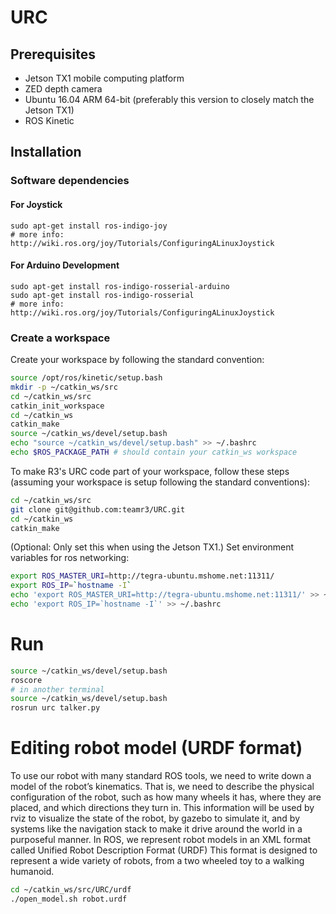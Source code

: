 # URC

## Prerequisites

- Jetson TX1 mobile computing platform
-  ZED depth camera
- Ubuntu 16.04 ARM 64-bit (preferably this version to closely match the Jetson TX1)
- ROS Kinetic

## Installation
### Software dependencies
#### For Joystick
```
sudo apt-get install ros-indigo-joy
# more info: http://wiki.ros.org/joy/Tutorials/ConfiguringALinuxJoystick
```

#### For Arduino Development
```
sudo apt-get install ros-indigo-rosserial-arduino
sudo apt-get install ros-indigo-rosserial
# more info: http://wiki.ros.org/joy/Tutorials/ConfiguringALinuxJoystick
```

### Create a workspace
Create your workspace by following the standard convention:

```bash
source /opt/ros/kinetic/setup.bash
mkdir -p ~/catkin_ws/src
cd ~/catkin_ws/src
catkin_init_workspace
cd ~/catkin_ws
catkin_make
source ~/catkin_ws/devel/setup.bash
echo "source ~/catkin_ws/devel/setup.bash" >> ~/.bashrc
echo $ROS_PACKAGE_PATH # should contain your catkin_ws workspace
```

To make R3's URC code part of your workspace, follow these steps (assuming your workspace is setup following the standard conventions):

```bash
cd ~/catkin_ws/src
git clone git@github.com:teamr3/URC.git
cd ~/catkin_ws
catkin_make
```

(Optional: Only set this when using the Jetson TX1.) Set environment variables for ros networking:

```bash
export ROS_MASTER_URI=http://tegra-ubuntu.mshome.net:11311/
export ROS_IP=`hostname -I`
echo 'export ROS_MASTER_URI=http://tegra-ubuntu.mshome.net:11311/' >> ~/.bashrc
echo 'export ROS_IP=`hostname -I`' >> ~/.bashrc
```

# Run

```bash
source ~/catkin_ws/devel/setup.bash
roscore
# in another terminal
source ~/catkin_ws/devel/setup.bash
rosrun urc talker.py
```

# Editing robot model (URDF format)

To use our robot with many standard ROS tools, we need to write down a model of the robot’s kinematics. That is, we need to describe the physical configuration of the robot, such as how many wheels it has, where they are placed, and which directions they turn in. This information will be used by rviz to visualize the state of the robot, by gazebo to simulate it, and by systems like the navigation stack to make it drive around the world in a purposeful manner.
In ROS, we represent robot models in an XML format called Unified Robot Description Format (URDF) This format is designed to represent a wide variety of robots, from a two wheeled toy to a walking humanoid.

```bash
cd ~/catkin_ws/src/URC/urdf
./open_model.sh robot.urdf
```
